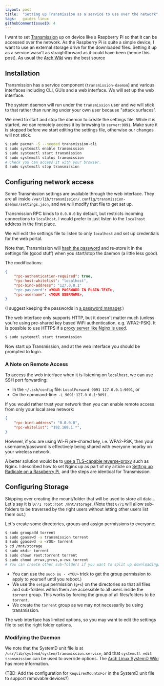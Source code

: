 ```yaml
---
layout: post
title:  "Setting up Transmission as a service to use over the network"
tags:   guides linux
githubCommentIssueID: 4
---
```


I want to set [Transmission][transmission-website] up on device like a
Raspberry Pi so that it can be accessed over the network. As the Raspberry Pi
is quite a simple device, I want to use an external storage drive for the
downloaded files. Setting it up as a service wasn't as straightforward as it
could have been (hence this post). As usual the [Arch Wiki][arch-wiki] was
the best source

## Installation

Transmission has a service component (`transmission-daemon`) and various
interfaces including CLI, GUIs and a web interface. We will set up the web
interface.

The system daemon will run under the `transmission` user and we will stick to
that rather than running under your own user because "attack surfaces".

We need to start and stop the daemon to create the settings file. While it
is started, we can remotely access it by browsing to `server:9091`. Make sure
it is stopped before we start editing the settings file, otherwise our changes
will not stick.

```bash
$ sudo pacman -S --needed transmission-cli
$ sudo systemctl enable transmission
$ sudo systemctl start transmission
$ sudo systemctl status transmission
# Check you can access it with your browser.
$ sudo systemctl stop transmission
```

## Configuring network access

Some Transmission settings are available through the web interface. They are all
inside `/var/lib/transmission/.config/transmission-daemon/settings.json`, and
we will modify that file to get set up.

Transmission RPC binds to `0.0.0.0` by default, but restricts incoming
connections to `localhost`. I would prefer to just listen to the `localhost`
address in the first place.

We will edit the settings file to listen to only `localhost` and set up
credentials for the web portal.

Note that, Transmission will [hash the password][transmission-password] and
re-store it in the settings file (good stuff) when you start/stop the daemon
(a little less good).

The modifications:

```json
{
    "rpc-authentication-required": true,
    "rpc-host-whitelist": "localhost",
    "rpc-bind-address": "127.0.0.1"
    "rpc-password": <YOUR PASSWORD IN PLAIN-TEXT>,
    "rpc-username": <YOUR USERNAME>,
}
```

(I suggest keeping the passwords in [a password manager][post-using-keepass-effectively].)

The web interface only supports HTTP, but it doesn't matter much (unless you're
using pre-shared key based WiFi authentication, e.g. WPA2-PSK). It is possible
to use HTTPS if a [proxy server like Nginx is used][nginx-proxy].

```bash
$ sudo systemctl start transmission
```

Now start up Transmission, and at the web interface you should be prompted to
login.

### A Note on Remote Access

To access the web interface when it is listening on `localhost`, we can use
SSH port forwarding:

* In the `~/.ssh/config` file: `LocalForward 9091 127.0.0.1:9091`, or
* On the command-line: `-L 9091:127.0.0.1:9091`.

If you would rather trust your network then you can enable remote access
from only your local area network:

```json
{
    "rpc-bind-address": "0.0.0.0",
    "rpc-whitelist": "192.168.1.*",
}
```

However, if you are using Wi-Fi pre-shared key, i.e. WPA2-PSK, then your
username/password is effectively being shared with everyone nearby on your
wireless network.

A better solution would be to [use a TLS-capable reverse-proxy][nginx-proxy]
such as Nginx. I described how to set Nginx up as part of my article on
[Setting up Radicale on a Raspberry Pi][post-radicale-server], and the steps
are identical for Transmission.

## Configuring Storage

Skipping over creating the mount/folder that will be used to store all data...
Let's say it is `0771 root:root /mnt/storage`. (Note that `0771` will allow
sub-folders to be traversed by the right users without letting other users
list them out.)

Let's create some directories, groups and assign permissions to everyone:

```sh
$ sudo groupadd torrent
$ sudo gpasswd -a transmission torrent
$ sudo gpasswd -a <YOU> torrent
$ cd /mnt/storage
$ sudo mkdir torrent
$ sudo chown root:torrent torrent
$ sudo chmod u+rwx,g+rws,o-rwx torrent
# You can create other sub-folders if you want to split up downloading/completed etc.
```

* You can use the `sudo su - <YOU>` trick to get the group permission to apply
to yourself until you reboot.)
* We use the `setgid` permission (`g+s`) on the directories so that all files
and sub-folders within them are accessible to all users inside the `torrent`
group. This works by forcing the group of all files/folders to be `torrent`.
* We create the `torrent` group as we may not necessarily be using transmission.

The web interface has limited options, so you may want to edit the settings
file to set the right folder options.

### Modifying the Daemon

We note that the SystemD unit file is at `/usr/lib/systemd/system/transmission.service`,
and that `systemctl edit transmission` can be used to override options. The
[Arch Linux SystemD Wiki][arch-wiki-systemd] has more information.

(TBD: Add the configuration for `RequiresMountsFor` in the SystemD unit file to
support removable devices?)


[post-radicale-server]: <{% post_url 2017-10-22-radicale-server %}>
[post-using-keepass-effectively]: <{% post_url 2013-10-01-using-keepass-effectively %}> "Using KeePass Effectively"
[transmission-website]: https://transmissionbt.com/
[arch-wiki]: https://wiki.archlinux.org/index.php/Transmission
[transmission-password]: https://superuser.com/questions/113649/how-do-you-set-a-password-for-transmission-daemon-the-bittorrent-client-server
[nginx-proxy]: https://askubuntu.com/questions/199738 "How do I get a HTTPS web interface in Transmission?"
[arch-wiki-systemd]: https://wiki.archlinux.org/index.php/Systemd#Editing_provided_units
